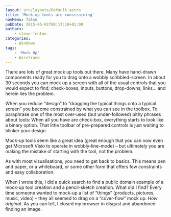 ```yaml
---
layout: src/layouts/Default.astro
title: 'Mock-up tools are constraining'
navMenu: false
pubDate: 2015-05-01T00:17:18+01:00
authors:
    - steve-fenton
categories:
    - Windows
tags:
    - 'Mock Up'
    - Wireframe
---
```


There are lots of great mock up tools out there. Many have hand-drawn components ready for you to drag onto a wobbly scribbled-screen. In about 30 seconds you can mock up a screen with all of the usual controls that you would expect to find; check-boxes, inputs, buttons, drop-downs, links… and herein lies the problem.

When you reduce “design” to “dragging the typical things onto a typical screen” you become constrained by what you can see in the toolbox. To paraphrase one of the most over-used (but under-followed) pithy phrases about tools: When all you have are check-box, everything starts to look like a binary option. That little toolbar of pre-prepared controls is just waiting to blinker your design.

Mock-up tools seem like a great idea (great enough that you can now even get Microsoft Visio to operate in wobbly-line-mode) – but ultimately you are making the mistake of starting with the tool, not the problem.

As with most visualisations, you need to get back to basics. This means pen and paper, or a whiteboard, or some other form that offers few constraints and easy collaboration.

When I wrote this, I did a quick search to find a public domain example of a mock-up tool creation and a pencil-sketch creation. What did I find? Every time someone wanted to mock-up a list of “things” (products, pictures, music, video) – they all seemed to drag on a “cover-flow” mock up. *How original*. As you can tell, I closed my browser in disgust and abandoned finding an image.